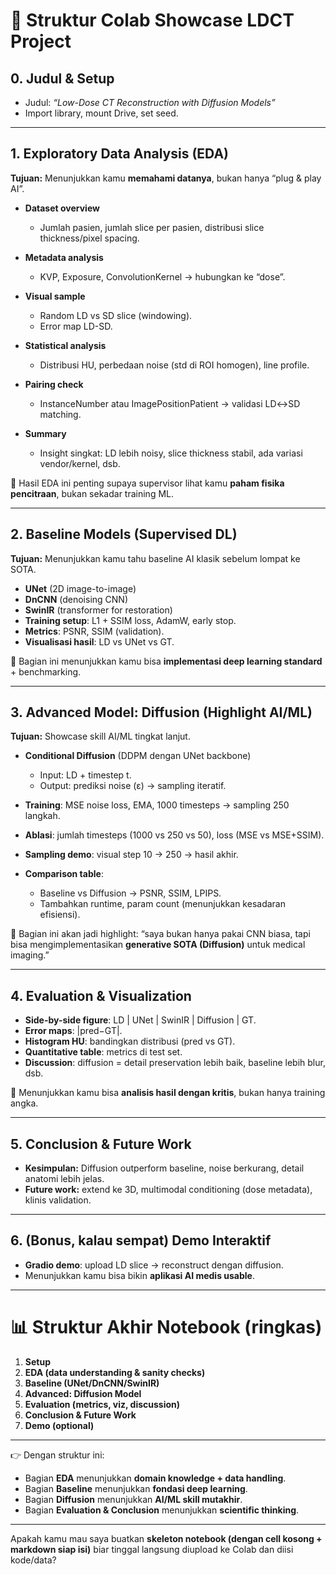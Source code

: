 # 📓 Struktur Colab Showcase LDCT Project

## 0. Judul & Setup

* Judul: *“Low-Dose CT Reconstruction with Diffusion Models”*
* Import library, mount Drive, set seed.

---

## 1. Exploratory Data Analysis (EDA)

**Tujuan:** Menunjukkan kamu **memahami datanya**, bukan hanya “plug & play AI”.

* **Dataset overview**

  * Jumlah pasien, jumlah slice per pasien, distribusi slice thickness/pixel spacing.
* **Metadata analysis**

  * KVP, Exposure, ConvolutionKernel → hubungkan ke “dose”.
* **Visual sample**

  * Random LD vs SD slice (windowing).
  * Error map LD-SD.
* **Statistical analysis**

  * Distribusi HU, perbedaan noise (std di ROI homogen), line profile.
* **Pairing check**

  * InstanceNumber atau ImagePositionPatient → validasi LD↔SD matching.
* **Summary**

  * Insight singkat: LD lebih noisy, slice thickness stabil, ada variasi vendor/kernel, dsb.

📌 Hasil EDA ini penting supaya supervisor lihat kamu **paham fisika pencitraan**, bukan sekadar training ML.

---

## 2. Baseline Models (Supervised DL)

**Tujuan:** Menunjukkan kamu tahu baseline AI klasik sebelum lompat ke SOTA.

* **UNet** (2D image-to-image)
* **DnCNN** (denoising CNN)
* **SwinIR** (transformer for restoration)
* **Training setup**: L1 + SSIM loss, AdamW, early stop.
* **Metrics**: PSNR, SSIM (validation).
* **Visualisasi hasil**: LD vs UNet vs GT.

📌 Bagian ini menunjukkan kamu bisa **implementasi deep learning standard** + benchmarking.

---

## 3. Advanced Model: Diffusion (Highlight AI/ML)

**Tujuan:** Showcase skill AI/ML tingkat lanjut.

* **Conditional Diffusion** (DDPM dengan UNet backbone)

  * Input: LD + timestep t.
  * Output: prediksi noise (ε) → sampling iteratif.
* **Training**: MSE noise loss, EMA, 1000 timesteps → sampling 250 langkah.
* **Ablasi**: jumlah timesteps (1000 vs 250 vs 50), loss (MSE vs MSE+SSIM).
* **Sampling demo**: visual step 10 → 250 → hasil akhir.
* **Comparison table**:

  * Baseline vs Diffusion → PSNR, SSIM, LPIPS.
  * Tambahkan runtime, param count (menunjukkan kesadaran efisiensi).

📌 Bagian ini akan jadi highlight: “saya bukan hanya pakai CNN biasa, tapi bisa mengimplementasikan **generative SOTA (Diffusion)** untuk medical imaging.”

---

## 4. Evaluation & Visualization

* **Side-by-side figure**: LD | UNet | SwinIR | Diffusion | GT.
* **Error maps**: |pred−GT|.
* **Histogram HU**: bandingkan distribusi (pred vs GT).
* **Quantitative table**: metrics di test set.
* **Discussion**: diffusion = detail preservation lebih baik, baseline lebih blur, dsb.

📌 Menunjukkan kamu bisa **analisis hasil dengan kritis**, bukan hanya training angka.

---

## 5. Conclusion & Future Work

* **Kesimpulan:** Diffusion outperform baseline, noise berkurang, detail anatomi lebih jelas.
* **Future work:** extend ke 3D, multimodal conditioning (dose metadata), klinis validation.

---

## 6. (Bonus, kalau sempat) Demo Interaktif

* **Gradio demo**: upload LD slice → reconstruct dengan diffusion.
* Menunjukkan kamu bisa bikin **aplikasi AI medis usable**.

---

# 📊 Struktur Akhir Notebook (ringkas)

1. **Setup**
2. **EDA (data understanding & sanity checks)**
3. **Baseline (UNet/DnCNN/SwinIR)**
4. **Advanced: Diffusion Model**
5. **Evaluation (metrics, viz, discussion)**
6. **Conclusion & Future Work**
7. **Demo (optional)**

---

👉 Dengan struktur ini:

* Bagian **EDA** menunjukkan **domain knowledge + data handling**.
* Bagian **Baseline** menunjukkan **fondasi deep learning**.
* Bagian **Diffusion** menunjukkan **AI/ML skill mutakhir**.
* Bagian **Evaluation & Conclusion** menunjukkan **scientific thinking**.

---

Apakah kamu mau saya buatkan **skeleton notebook (dengan cell kosong + markdown siap isi)** biar tinggal langsung diupload ke Colab dan diisi kode/data?
